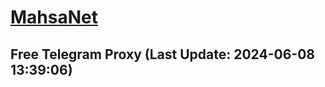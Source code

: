 
# [MahsaNet](https://t.me/mahsa_net)
## Free Telegram Proxy (Last Update: 2024-06-08 13:39:06)

    